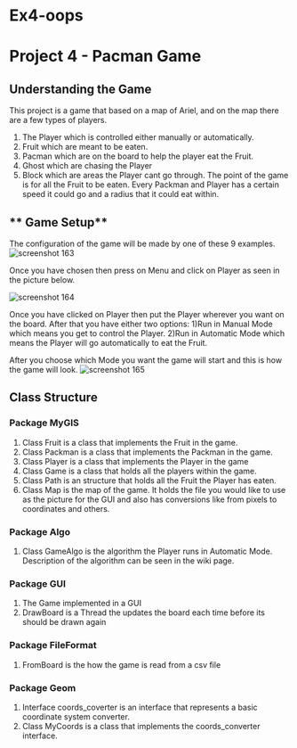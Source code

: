 # Ex4-oops
# **Project 4 - Pacman Game**

## **Understanding the Game**
This project is a game that based on a map of Ariel, and on the map there are a few types of players.
1) The Player which is controlled either manually or automatically.
2) Fruit which are meant to be eaten.
3) Pacman which are on the board to help the player eat the Fruit.
4) Ghost which are chasing the Player
5) Block which are areas the Player cant go through.
The point of the game is for all the Fruit to be eaten. Every Packman and Player has a certain speed it could go and a radius that it could eat within.

## ** Game Setup**
The configuration of the game will be made by one of these 9 examples.
![screenshot 163](https://user-images.githubusercontent.com/45014488/50998648-c89f3000-1530-11e9-8a43-861682d8a869.png)

Once you have chosen then press on Menu and click on Player as seen in the picture below.

![screenshot 164](https://user-images.githubusercontent.com/45014488/50998928-9fcb6a80-1531-11e9-94a6-34bc897d34fa.png)

Once you have clicked on Player then put the Player wherever you want on the board.
After that you have either two options:
1)Run in Manual Mode which means you get to control the Player.
2)Run in Automatic Mode which means the Player will go automatically to eat the Fruit.

After you choose which Mode you want the game will start and this is how the game will look.
![screenshot 165](https://user-images.githubusercontent.com/45014488/50999151-2e3fec00-1532-11e9-89fe-6af1f2631deb.png)


## **Class Structure**

### **Package MyGIS**

1) Class Fruit is a class that implements the Fruit in the game.
2) Class Packman is a class that implements the Packman in the game.
3) Class Player is a class that implements the Player in the game
4) Class Game is a class that holds all the players within the game.
5) Class Path is an structure that holds all the Fruit the Player has eaten.
6) Class Map is the map of the game. It holds the file you would like to use as the picture for the GUI and also has
conversions like from pixels to coordinates and others.
 
### **Package Algo**
1) Class GameAlgo is the algorithm the Player runs in Automatic Mode. Description of the algorithm can be seen in the wiki page.

 
### **Package GUI**
1) The Game implemented in a GUI
2) DrawBoard is a Thread the updates the board each time before its should be drawn again


### **Package FileFormat**
1) FromBoard is the how the game is read from a csv file


### **Package Geom**
1) Interface coords_coverter is an interface that represents a basic coordinate system converter.
2) Class MyCoords is a class that implements the coords_converter interface.




